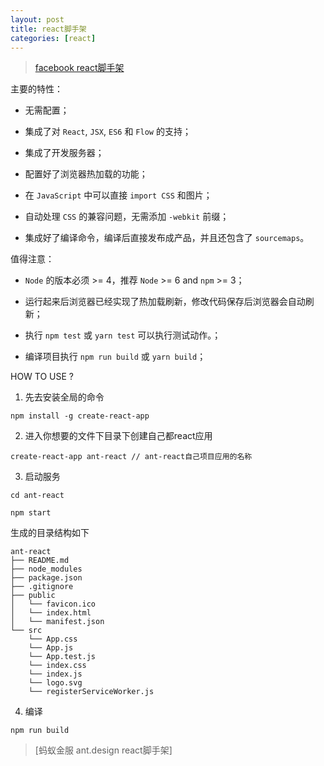 ```yaml
---
layout: post
title: react脚手架
categories: [react]
---
```


> [facebook react脚手架](https://github.com/facebookincubator/create-react-app)

主要的特性：

* 无需配置；

* 集成了对 `React`, `JSX`, `ES6` 和 `Flow` 的支持；

* 集成了开发服务器；

* 配置好了浏览器热加载的功能；

* 在 `JavaScript` 中可以直接 `import CSS` 和图片；

* 自动处理 `CSS` 的兼容问题，无需添加 `-webkit` 前缀；

* 集成好了编译命令，编译后直接发布成产品，并且还包含了 `sourcemaps`。

值得注意：

* `Node` 的版本必须 >= 4，推荐 `Node` >= 6 and `npm` >= 3；

* 运行起来后浏览器已经实现了热加载刷新，修改代码保存后浏览器会自动刷新；

* 执行 `npm test` 或 `yarn test` 可以执行测试动作。；

* 编译项目执行 `npm run build` 或 `yarn build`；

HOW TO USE ?

1. 先去安装全局的命令

```
npm install -g create-react-app
```

2. 进入你想要的文件下目录下创建自己都react应用

```
create-react-app ant-react // ant-react自己项目应用的名称
```

3. 启动服务

```
cd ant-react

npm start
```

生成的目录结构如下

```
ant-react
├── README.md
├── node_modules
├── package.json
├── .gitignore
├── public
│   └── favicon.ico
│   └── index.html
│   └── manifest.json
└── src
    └── App.css
    └── App.js
    └── App.test.js
    └── index.css
    └── index.js
    └── logo.svg
    └── registerServiceWorker.js
```

4. 编译

```
npm run build
```

> [蚂蚁金服 ant.design react脚手架]